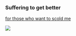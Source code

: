 ### Suffering to get better

[for those who want to scold me](https://leetcode.com/xqtwk/)

<img src="https://leetcode.card.workers.dev/xqtwk?theme=nord&font=source_code_pro">